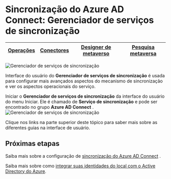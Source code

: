 <properties
    pageTitle="Sincronização do Azure AD Connect: Gerenciador de serviços de sincronização UI | Microsoft Azure"
    description="Compreenda o Gerenciador de serviços de sincronização do Azure AD Connect."
    services="active-directory"
    documentationCenter=""
    authors="andkjell"
    manager="femila"
    editor=""/>

<tags
    ms.service="active-directory"
    ms.workload="identity"
    ms.tgt_pltfrm="na"
    ms.devlang="na"
    ms.topic="article"
    ms.date="09/07/2016"
    ms.author="billmath"/>


# <a name="azure-ad-connect-sync-synchronization-service-manager"></a>Sincronização do Azure AD Connect: Gerenciador de serviços de sincronização

[Operações](active-directory-aadconnectsync-service-manager-ui-operations.md) | [Conectores](active-directory-aadconnectsync-service-manager-ui-connectors.md) | [Designer de metaverso](active-directory-aadconnectsync-service-manager-ui-mvdesigner.md) | [Pesquisa metaversa](active-directory-aadconnectsync-service-manager-ui-mvsearch.md)
--- | --- | --- | ---

![Gerenciador de serviços de sincronização](./media/active-directory-aadconnectsync-service-manager-ui/ssmui.png)

Interface do usuário do **Gerenciador de serviços de sincronização** é usada para configurar mais avançados aspectos do mecanismo de sincronização e ver os aspectos operacionais do serviço.

Iniciar o **Gerenciador de serviços de sincronização** da interface do usuário do menu Iniciar. Ele é chamado de **Serviço de sincronização** e pode ser encontrado no grupo **Azure AD Connect** .  
![Gerenciador de serviços de sincronização](./media/active-directory-aadconnectsync-service-manager-ui/startmenu.png)

Clique nos links na parte superior deste tópico para saber mais sobre as diferentes guias na interface de usuário.

## <a name="next-steps"></a>Próximas etapas
Saiba mais sobre a configuração de [sincronização do Azure AD Connect](active-directory-aadconnectsync-whatis.md) .

Saiba mais sobre como [integrar suas identidades do local com o Active Directory do Azure](active-directory-aadconnect.md).
